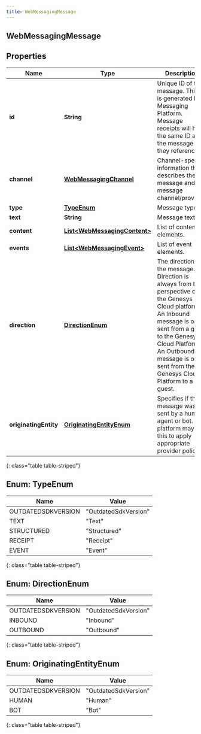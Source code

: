 ```yaml
---
title: WebMessagingMessage
---
```


## WebMessagingMessage

## Properties

| Name                  | Type                                                                               | Description                                                                                                                                                                                                                                                  | Notes      |
| --------------------- | ---------------------------------------------------------------------------------- | ------------------------------------------------------------------------------------------------------------------------------------------------------------------------------------------------------------------------------------------------------------ | ---------- |
| **id**                | <!----><!---->**String**<!---->                                                    | Unique ID of the message. This ID is generated by Messaging Platform. Message receipts will have the same ID as the message they reference.                                                                                                                  | [optional] |
| **channel**           | <!----><!---->[**WebMessagingChannel**](WebMessagingChannel.md)<!---->             | Channel-specific information that describes the message and the message channel/provider.                                                                                                                                                                    | [optional] |
| **type**              | [**TypeEnum**](#TypeEnum)<!---->                                                   | Message type.                                                                                                                                                                                                                                                | [optional] |
| **text**              | <!----><!---->**String**<!---->                                                    | Message text.                                                                                                                                                                                                                                                | [optional] |
| **content**           | <!----><!---->[**List&lt;WebMessagingContent&gt;**](WebMessagingContent.md)<!----> | List of content elements.                                                                                                                                                                                                                                    | [optional] |
| **events**            | <!----><!---->[**List&lt;WebMessagingEvent&gt;**](WebMessagingEvent.md)<!---->     | List of event elements.                                                                                                                                                                                                                                      | [optional] |
| **direction**         | [**DirectionEnum**](#DirectionEnum)<!---->                                         | The direction of the message. Direction is always from the perspective of the Genesys Cloud platform. An Inbound message is one sent from a guest to the Genesys Cloud Platform. An Outbound message is one sent from the Genesys Cloud Platform to a guest. | [optional] |
| **originatingEntity** | [**OriginatingEntityEnum**](#OriginatingEntityEnum)<!---->                         | Specifies if this message was sent by a human agent or bot. The platform may use this to apply appropriate provider policies.                                                                                                                                | [optional] |

{: class="table table-striped"}

<a name="TypeEnum"></a>

## Enum: TypeEnum

| Name               | Value                          |
| ------------------ | ------------------------------ |
| OUTDATEDSDKVERSION | &quot;OutdatedSdkVersion&quot; |
| TEXT               | &quot;Text&quot;               |
| STRUCTURED         | &quot;Structured&quot;         |
| RECEIPT            | &quot;Receipt&quot;            |
| EVENT              | &quot;Event&quot;              |

{: class="table table-striped"}

<a name="DirectionEnum"></a>

## Enum: DirectionEnum

| Name               | Value                          |
| ------------------ | ------------------------------ |
| OUTDATEDSDKVERSION | &quot;OutdatedSdkVersion&quot; |
| INBOUND            | &quot;Inbound&quot;            |
| OUTBOUND           | &quot;Outbound&quot;           |

{: class="table table-striped"}

<a name="OriginatingEntityEnum"></a>

## Enum: OriginatingEntityEnum

| Name               | Value                          |
| ------------------ | ------------------------------ |
| OUTDATEDSDKVERSION | &quot;OutdatedSdkVersion&quot; |
| HUMAN              | &quot;Human&quot;              |
| BOT                | &quot;Bot&quot;                |

{: class="table table-striped"}
